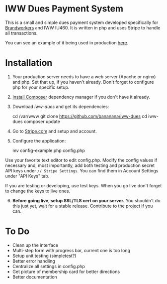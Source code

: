 # IWW Dues Payment System

This is a small and simple dues payment system developed specifically for [Brandworkers](brandworkers.org) and IWW IU460. It is written in php and uses Stripe to handle all transactions.

You can see an example of it being used in production [here](iww460.org).

# Installation

1) Your production server needs to have a web server (Apache or nginx) and php. Set that up, if you haven't already. Don't forget to configure php for your specific setup.

2) [Install Composer](https://getcomposer.org/doc/00-intro.md#globally) dependency manager if you don't have it already. 

3) Download *iww-dues* and get its dependencies:

    cd /var/www
    git clone https://github.com/bananana/iww-dues
    cd iww-dues
    composer update

4) Go to [Stripe.com](https://stripe.com/) and setup and account.

5) Configure the application:

    mv config-example.php config.php

Use your favorite text editor to edit config.php. Modify the config values if necessary and, most importantly, add both testing and production secret API keys under `// Stripe Settings`. You can find them in Account Settings under "API Keys" tab. 

If you are testing or developing, use test keys. When you go live don't forget to change the keys to live ones.

6) **Before going live, setup SSL/TLS cert on your server.** You shouldn't do this just yet, wait for a stable release. Contribute to the project if you can.

# To Do

- Clean up the interface
- Multi-step form with progress bar, current one is too long
- Setup unit testing (simpletest?)
- Better error handling
- Centralize all settings in config.php
- Get picture of membership card for better directions
- Better documentation



